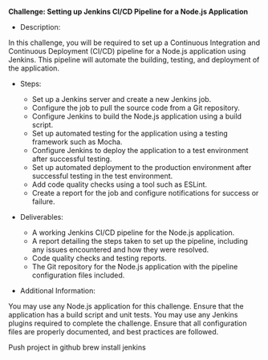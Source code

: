 **Challenge: Setting up Jenkins CI/CD Pipeline for a Node.js Application**

 - Description:

In this challenge, you will be required to set up a Continuous Integration and Continuous Deployment (CI/CD) pipeline for a Node.js application using Jenkins. This pipeline will automate the building, testing, and deployment of the application.

- Steps:

    - Set up a Jenkins server and create a new Jenkins job.
    - Configure the job to pull the source code from a Git repository.
    - Configure Jenkins to build the Node.js application using a build script.
    - Set up automated testing for the application using a testing framework such as Mocha.
    - Configure Jenkins to deploy the application to a test environment after successful testing.
    - Set up automated deployment to the production environment after successful testing in the test environment.
    - Add code quality checks using a tool such as ESLint.
    - Create a report for the job and configure notifications for success or failure.


- Deliverables:

    - A working Jenkins CI/CD pipeline for the Node.js application.
    - A report detailing the steps taken to set up the pipeline, including any issues encountered and how they were resolved.
    - Code quality checks and testing reports.
    - The Git repository for the Node.js application with the pipeline configuration files included.


- Additional Information:

You may use any Node.js application for this challenge. Ensure that the application has a build script and unit tests. You may use any Jenkins plugins required to complete the challenge. Ensure that all configuration files are properly documented, and best practices are followed.




Push project in github
brew install jenkins
